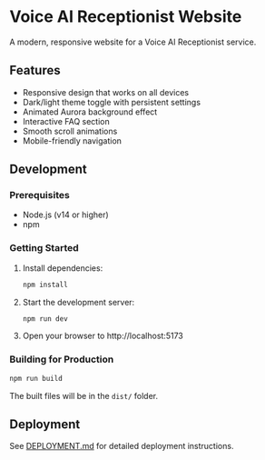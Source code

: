 # Voice AI Receptionist Website

A modern, responsive website for a Voice AI Receptionist service.

## Features

- Responsive design that works on all devices
- Dark/light theme toggle with persistent settings
- Animated Aurora background effect
- Interactive FAQ section
- Smooth scroll animations
- Mobile-friendly navigation

## Development

### Prerequisites

- Node.js (v14 or higher)
- npm

### Getting Started

1. Install dependencies:
   ```bash
   npm install
   ```

2. Start the development server:
   ```bash
   npm run dev
   ```

3. Open your browser to http://localhost:5173

### Building for Production

```bash
npm run build
```

The built files will be in the `dist/` folder.

## Deployment

See [DEPLOYMENT.md](DEPLOYMENT.md) for detailed deployment instructions.